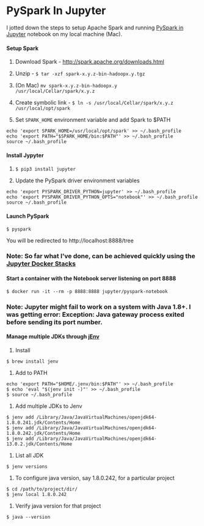 # PySpark In Jupyter

I jotted down the steps to setup Apache Spark and running [PySpark in Jupyter](https://towardsdatascience.com/how-to-use-pyspark-on-your-computer-9c7180075617) notebook on my local machine (Mac).

#### Setup Spark
1. Download Spark - http://spark.apache.org/downloads.html

1. Unzip - `$ tar -xzf spark-x.y.z-bin-hadoopx.y.tgz`

1. (On Mac) `mv spark-x.y.z-bin-hadoopx.y /usr/local/Cellar/spark/x.y.z`

1. Create symbolic link - `$ ln -s /usr/local/Cellar/spark/x.y.z /usr/local/opt/spark`

1. Set `SPARK_HOME` environment variable and add Spark to $PATH
```
echo 'export SPARK_HOME=/usr/local/opt/spark' >> ~/.bash_profile
echo 'export PATH="$SPARK_HOME/bin:$PATH"' >> ~/.bash_profile
source ~/.bash_profile
```

#### Install Jypyter
1. `$ pip3 install jupyter`

1. Update the PySpark driver environment variables
```
echo 'export PYSPARK_DRIVER_PYTHON=jupyter' >> ~/.bash_profile
echo 'export PYSPARK_DRIVER_PYTHON_OPTS="notebook"' >> ~/.bash_profile
source ~/.bash_profile
```

#### Launch PySpark
```
$ pyspark
```

You will be redirected to http://localhost:8888/tree

### Note: So far what I've done, can be achieved quickly using the [Jupyter Docker Stacks](https://jupyter-docker-stacks.readthedocs.io/en/latest/index.html)

#### Start a container with the Notebook server listening on port 8888
```
$ docker run -it --rm -p 8888:8888 jupyter/pyspark-notebook
```

### Note: Jupyter might fail to work on a system with Java 1.8+. I was getting error: Exception: Java gateway process exited before sending its port number.

#### Manage multiple JDKs through [jEnv](https://github.com/jenv/jenv)

1. Install
```
$ brew install jenv
```

1. Add to PATH
```
echo 'export PATH="$HOME/.jenv/bin:$PATH"' >> ~/.bash_profile
$ echo 'eval "$(jenv init -)"' >> ~/.bash_profile
$ source ~/.bash_profile
```

1. Add multiple JDKs to Jenv
```
$ jenv add /Library/Java/JavaVirtualMachines/openjdk64-1.8.0.241.jdk/Contents/Home
$ jenv add /Library/Java/JavaVirtualMachines/openjdk64-1.8.0.242.jdk/Contents/Home
$ jenv add /Library/Java/JavaVirtualMachines/openjdk64-13.0.2.jdk/Contents/Home
```

1. List all JDK
```
$ jenv versions
```

1. To configure java version, say 1.8.0.242, for a particular project
```
$ cd /path/to/project/dir/
$ jenv local 1.8.0.242 
```

1. Verify java version for that project
```
$ java --version
```







